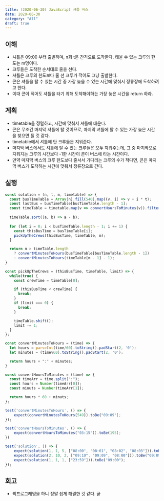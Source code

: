 ```yaml
---
title: (2020-06-30) JavaScript 셔틀 버스
date: 2020-06-30
category: "All"
draft: true
---
```


## 이해

- 셔틀은 09:00 부터 출발하며, n회 t분 간격으로 도착한다. 태울 수 있는 크루의 한도는 m명이다.
- 크루들은 도착한 순서대로 줄을 선다.
- 셔틀은 크루의 한도보다 줄 선 크루가 적어도 그냥 출발한다.
- 콘은 셔틀을 탈 수 있는 시간 중 가장 늦을 수 있는 시간에 맞춰서 정류장에 도착하려고 한다.
- 이때 콘이 적어도 셔틀을 타기 위해 도착해야하는 가장 늦은 시간을 return 하라.

## 계획

- timetable을 정렬하고, 시간에 맞춰서 셔틀에 태운다.
- 콘은 무조건 마지막 셔틀에 탈 것이므로, 마지막 셔틀에 탈 수 있는 가장 늦은 시간을 찾으면 될 것 같다.
- timetable에서 셔틀에 탄 크루들은 지워준다.
- 마지막 버스에서도 셔틀에 탈 수 있는 크루들은 모두 지워주는데, 그 중 마지막으로 지워지는 크루의 시간보다 -1한 시간이 콘이 버스에 타는 시간이다.
- 만약 마지막 버스의 크루 한도보다 줄서서 기다리는 크루의 수가 적다면, 콘은 마지막 버스가 도착하는 시간에 맞춰서 정류장으로 간다.

## 실행

```javascript
const solution = (n, t, m, timetable) => {
  const busTimeTable = Array(n).fill(540).map((v, i) => v + i * t);
  const lastBus = busTimeTable[busTimeTable.length - 1];
  const timeTable = timetable.map(v => convertHoursToMinutes(v)).filter(v => v <= lastBus);
  
  timeTable.sort((a, b) => a - b);
  
  for (let i = 0; i < busTimeTable.length - 1; i += 1) {
    const thisBusTime = busTimeTable[i];
    pickUpTheCrews(thisBusTime, timeTable, m);
  }

  return m > timeTable.length
    ? convertMinutesToHours(busTimeTable[busTimeTable.length - 1])
    : convertMinutesToHours(timeTable[m - 1] - 1);
}

const pickUpTheCrews = (thisBusTime, timeTable, limit) => {
  while(true) {
    const crewTime = timeTable[0];

    if (thisBusTime < crewTime) {
      break;
    }
    if (limit === 0) {
      break;
    }

    timeTable.shift();
    limit -= 1;
  }
};

const convertMinutesToHours = (time) => {
  let hours = parseInt(time/60).toString().padStart(2, '0');
  let minutes = (time%60).toString().padStart(2, '0');

  return hours + ":" + minutes;
}

const convertHoursToMinutes = (time) => {
  const timeArr = time.split(":");
  const hours = Number(timeArr[0]);
  const minuts = Number(timeArr[1]);

  return hours * 60 + minuts;
};

test('convertMinutesToHours', () => {
    expect(convertMinutesToHours(549)).toBe("09:09");
});

test('convertHoursToMinutes', () => {
    expect(convertHoursToMinutes("03:15")).toBe(195);
})

test('solution', () => {
    expect(solution(1, 1, 5, ["08:00", "08:01", "08:02", "08:03"])).toBe("09:00");
    expect(solution(2, 10, 2, ["09:10", "09:09", "08:00"])).toBe("09:09");
    expect(solution(1, 1, 1, ["23:59"])).toBe("09:00");
});
```

## 회고

- 짝프로그래밍을 하니 정말 쉽게 해결한 것 같다. 굳
